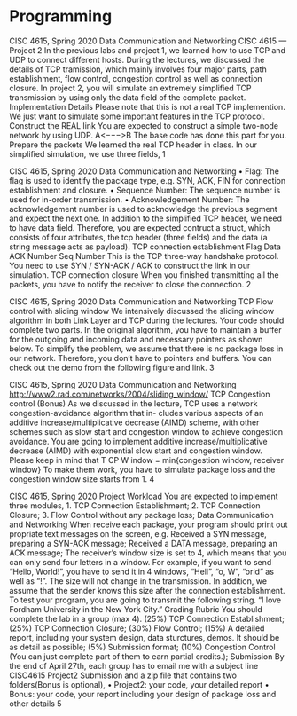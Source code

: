 # Programming
CISC 4615, Spring 2020 Data Communication and Networking
CISC 4615 — Project 2
In the previous labs and project 1, we learned how to use TCP and UDP to connect different hosts. During the lectures, we discussed the details of TCP tramission, which mainly involves four major parts, path establishment, flow control, congestion control as well as connection closure.
In project 2, you will simulate an extremely simplified TCP transmission by using only the data field of the complete packet.
Implementation Details
Please note that this is not a real TCP implemention. We just want to simulate some important features in the TCP protocol.
Construct the REAL link
You are expected to construct a simple two-node network by using UDP.
A<−−−>B The base code has done this part for you.
Prepare the packets
We learned the real TCP header in class.
In our simplified simulation, we use three fields,
1
   
 CISC 4615, Spring 2020 Data Communication and Networking
• Flag: The flag is used to identify the package type, e.g. SYN, ACK, FIN for connection establishment and closure.
• Sequence Number: The sequence number is used for in-order transmission.
• Acknowledgement Number: The acknowledgement number is used to acknowledge the
previous segment and expect the next one.
In addition to the simplified TCP header, we need to have data field.
Therefore, you are expected contruct a struct, which consists of four attributes, the tcp header (three fields) and the data (a string message acts as payload).
    TCP connection establishment
Flag
Data ACK Number Seq Number
This is the TCP three-way handshake protocol. You need to use SYN / SYN-ACK / ACK to construct the link in our simulation.
TCP connection closure
When you finished transmitting all the packets, you have to notify the receiver to close the connection.
2
  
CISC 4615, Spring 2020 Data Communication and Networking
TCP Flow control with sliding window
We intensively discussed the sliding window algorithm in both Link Layer and TCP during the lectures. Your code should complete two parts.
In the original algorithm, you have to maintain a buffer for the outgoing and incoming data and necessary pointers as shown below.
To simplify the problem, we assume that there is no package loss in our network. Therefore, you don’t have to pointers and buffers. You can check out the demo from the following figure and link.
3
     
CISC 4615, Spring 2020 Data Communication and Networking
  http://www2.rad.com/networks/2004/sliding_window/
TCP Congestion control (Bonus)
As we discussed in the lecture, TCP uses a network congestion-avoidance algorithm that in- cludes various aspects of an additive increase/multiplicative decrease (AIMD) scheme, with other schemes such as slow start and congestion window to achieve congestion avoidance.
 You are going to implement additive increase/multiplicative decrease (AIMD) with exponential slow start and congestion window. Please keep in mind that
T CP W indow = min{congestion window, receiver window}
To make them work, you have to simulate package loss and the congestion window size starts from 1.
4
    
CISC 4615, Spring 2020
Project Workload
You are expected to implement three modules, 1. TCP Connection Establishment;
2. TCP Connection Closure;
3. Flow Control without any package loss;
Data Communication and Networking
 When receive each package, your program should print out propriate text messages on the screen, e.g. Received a SYN message, preparing a SYN-ACK message; Received a DATA message, preparing an ACK message;
The receiver’s window size is set to 4, which means that you can only send four letters in a window. For example, if you want to send “Hello, World!”, you have to send it in 4 windows, “Hell”, “o, W”, “orld” as well as “!”.
The size will not change in the transmission. In addition, we assume that the sender knows this size after the connection establishment.
To test your program, you are going to transmit the following string. “I love Fordham University in the New York City.”
Grading Rubric
You should complete the lab in a group (max 4).
(25%) TCP Connection Establishment;
(25%) TCP Connection Closure;
(30%) Flow Control;
(15%) A detailed report, including your system design, data sturctures, demos. It should be as detail as possible;
(5%) Submission format;
(10%) Congestion Control (You can just complete part of them to earn partial credits.);
Submission
By the end of April 27th, each group has to email me with a subject line CISC4615 Project2
Submission and a zip file that contains two folders(Bonus is optional),
• Project2: your code, your detailed report
• Bonus: your code, your report including your design of package loss and other details
5
 
